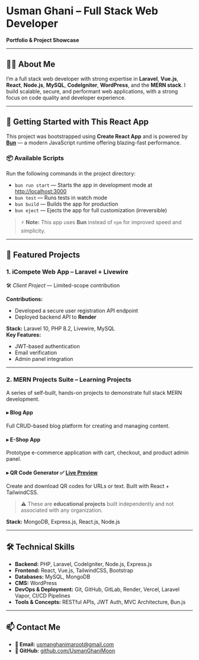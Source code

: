 # Usman Ghani – Full Stack Web Developer  
**Portfolio & Project Showcase**

---

## 👨‍💻 About Me

I’m a full stack web developer with strong expertise in **Laravel**, **Vue.js**, **React**, **Node.js**, **MySQL**, **CodeIgniter**, **WordPress**, and the **MERN stack**. I build scalable, secure, and performant web applications, with a strong focus on code quality and developer experience.

---

## 🚀 Getting Started with This React App

This project was bootstrapped using **Create React App** and is powered by **[Bun](https://bun.sh/)** — a modern JavaScript runtime offering blazing-fast performance.

### 📦 Available Scripts

Run the following commands in the project directory:

- `bun run start` — Starts the app in development mode at [http://localhost:3000](http://localhost:3000)  
- `bun test` — Runs tests in watch mode  
- `bun build` — Builds the app for production  
- `bun eject` — Ejects the app for full customization (irreversible)

> ⚡️ **Note:** This app uses **Bun** instead of `npm` for improved speed and simplicity.

---

## 💼 Featured Projects

### 1. **iCompete Web App** – Laravel + Livewire  
🛠 *Client Project* — Limited-scope contribution

**Contributions:**
- Developed a secure user registration API endpoint
- Deployed backend API to **Render**

**Stack:** Laravel 10, PHP 8.2, Livewire, MySQL  
**Key Features:**
- JWT-based authentication  
- Email verification  
- Admin panel integration  

---

### 2. **MERN Projects Suite** – Learning Projects  
A series of self-built, hands-on projects to demonstrate full stack MERN development.

#### ▸ **Blog App**  
Full CRUD-based blog platform for creating and managing content.

#### ▸ **E-Shop App**  
Prototype e-commerce application with cart, checkout, and product admin panel.

#### ▸ **QR Code Generator** ✅ [Live Preview](https://qrcode-client-puce.vercel.app/)  
Create and download QR codes for URLs or text. Built with React + TailwindCSS.

> ⚠️ These are **educational projects** built independently and not associated with any organization.

**Stack:** MongoDB, Express.js, React.js, Node.js

---


## 🛠️ Technical Skills

- **Backend:** PHP, Laravel, CodeIgniter, Node.js, Express.js  
- **Frontend:** React, Vue.js, TailwindCSS, Bootstrap  
- **Databases:** MySQL, MongoDB  
- **CMS:** WordPress  
- **DevOps & Deployment:** Git, GitHub, GitLab, Render, Vercel, Laravel Vapor, CI/CD Pipelines  
- **Tools & Concepts:** RESTful APIs, JWT Auth, MVC Architecture, Bun.js

---

## 📫 Contact Me

- **📧 Email:** [usmanghanimaroot@gmail.com](mailto:usmanghanimaroot@gmail.com)  
- **🔗 GitHub:** [github.com/UsmanGhaniMoon](https://github.com/UsmanGhaniMoon)

